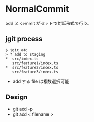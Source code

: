 # NormalCommit

add と commit がセットで対話形式で行う。

## jgit process

```
$ jgit adc
> ? add to staging
*  src/index.ts
   src/feature1/index.ts
*  src/feature2/index.ts
   src/feature3/index.ts
```

- add する file は複数選択可能

## Design

- git add -p
- git add < filename >
